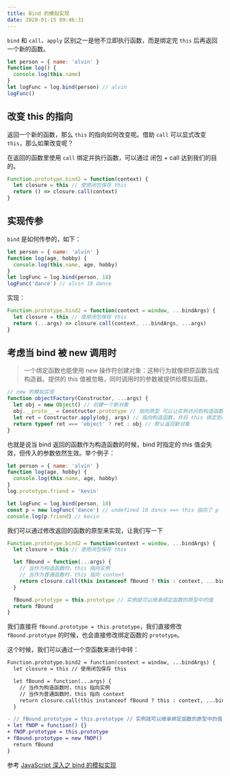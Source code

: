 ```yaml
---
title: Bind 的模拟实现
date: 2020-01-15 09:46:31
---
```


`bind` 和 `call`、`apply` 区别之一是他不立即执行函数，而是绑定完 `this` 后再返回一个新的函数。

```js
let person = { name: 'alvin' }
function log() {
  console.log(this.name)
}
let logFunc = log.bind(person) // alvin
logFunc()
```

## 改变 this 的指向

返回一个新的函数，那么 `this` 的指向如何改变呢。借助 `call` 可以显式改变 `this`，那么如果改变呢？

在返回的函数里使用 `call` 绑定并执行函数，可以通过 <span class='pink'>闭包 + call </span> 达到我们的目的。

```js
Function.prototype.bind2 = function(context) {
  let closure = this // 使用闭包保存 this
  return () => closure.call(context)
}
```

## 实现传参

`bind` 是如何传参的，如下：

```js
let person = { name: 'alvin' }
function log(age, hobby) {
  console.log(this.name, age, hobby)
}
let logFunc = log.bind(person, 18)
logFunc('dance') // alvin 18 dance
```

实现：

```js
Function.prototype.bind2 = function(context = window, ...bindArgs) {
  let closure = this // 使用闭包保存 this
  return (...args) => closure.call(context, ...bindArgs, ...args)
}
```

## 考虑当 bind 被 new 调用时

> 一个绑定函数也能使用 new 操作符创建对象：这种行为就像把原函数当成构造器。提供的 this 值被忽略，同时调用时的参数被提供给模拟函数。

```js
// new 的模拟实现
function objectFactory(Constructor, ...args) {
  let obj = new Object() // 创建一个新对象
  obj.__proto__ = Constructor.prototype // 指向原型 可以让实例访问到构造函数的原型上的属性
  let ret = Constructor.apply(obj, args) // 指向构造函数，并将 this 绑定到新创建的 obj 对象上
  return typeof ret === 'object' ? ret : obj // 默认返回新对象
}
```

也就是说当 bind 返回的函数作为构造函数的时候，bind 时指定的 this 值会失效，但传入的参数依然生效。举个例子：

```js
let person = { name: 'alvin' }
function log(age, hobby) {
  console.log(this.name, age, hobby)
}
log.prototype.friend = 'kevin'

let logFunc = log.bind(person, 18)
const p = new logFunc('dance') // undefined 18 dance ==> this 指向了 p
console.log(p.friend) // kevin
```

我们可以通过修改返回的函数的原型来实现，让我们写一下

```js
Function.prototype.bind2 = function(context = window, ...bindArgs) {
  let closure = this // 使用闭包保存 this

  let fBound = function(...args) {
    // 当作为构造函数时，this 指向实例
    // 当作为普通函数时，this 指向 context
    return closure.call(this instanceof fBound ? this : context, ...bindArgs, ...args)
  }

  fBound.prototype = this.prototype // 实例就可以继承绑定函数的原型中的值
  return fBound
}
```

我们直接将 `fBound.prototype = this.prototype`，我们直接修改 `fBound.prototype` 的时候，也会直接修改绑定函数的 `prototype`。

这个时候，我们可以通过一个空函数来进行中转：

```diff
Function.prototype.bind2 = function(context = window, ...bindArgs) {
  let closure = this // 使用闭包保存 this

  let fBound = function(...args) {
    // 当作为构造函数时，this 指向实例
    // 当作为普通函数时，this 指向 context
    return closure.call(this instanceof fBound ? this : context, ...bindArgs, ...args)
  }

- // fBound.prototype = this.prototype // 实例就可以继承绑定函数的原型中的值
+ let fNOP = function() {}
+ fNOP.prototype = this.prototype
+ fBound.prototype = new fNOP()
  return fBound
}

```

参考 [JavaScript 深入之 bind 的模拟实现](https://github.com/mqyqingfeng/Blog/issues/12)
